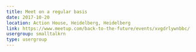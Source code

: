 ```yaml
---
title: Meet on a regular basis
date: 2017-10-20
location: Action House, Heidelberg, Heidelberg
link: https://www.meetup.com/back-to-the-future/events/xvgdrlywnbbc/
usergroup: smalltalkrn
type: usergroup
---
```


